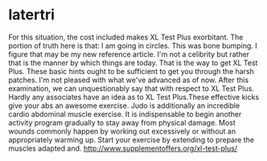# latertri
For this situation, the cost included makes XL Test Plus exorbitant. The portion of truth here is that: I am going in circles. This was bone bumping. I figure that may be my new reference article. I'm not a celibrity but rather that is the manner by which things are today. That is the way to get XL Test Plus. These basic hints ought to be sufficient to get you through the harsh patches. I'm not pleased with what we've advanced as of now. After this examination, we can unquestionably say that with respect to XL Test Plus. Hardly any associates have an idea as to XL Test Plus.These effective kicks give your abs an awesome exercise. Judo is additionally an incredible cardio abdominal muscle exercise. It is indispensable to begin another activity program gradually to stay away from physical damage. Most wounds commonly happen by working out excessively or without an appropriately warming up. Start your exercise by extending to prepare the muscles adapted and.  http://www.supplementoffers.org/xl-test-plus/
